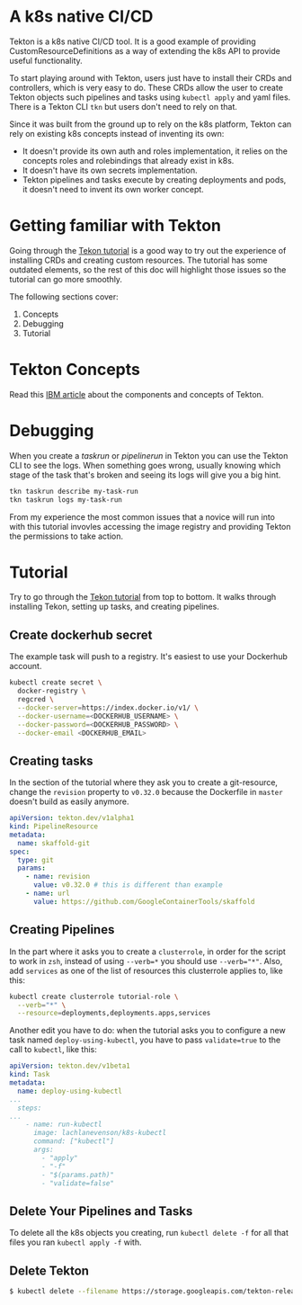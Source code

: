 # A k8s native CI/CD
Tekton is a k8s native CI/CD tool. It is a good example of providing CustomResourceDefinitions as a way of extending the k8s API to provide useful functionality.

To start playing around with Tekton, users just have to install their CRDs and controllers, which is very easy to do. These CRDs allow the user to create Tekton objects such pipelines and tasks using `kubectl apply` and yaml files. There is a Tekton CLI `tkn` but users don't need to rely on that.

Since it was built from the ground up to rely on the k8s platform, Tekton can rely on existing k8s concepts instead of inventing its own:
* It doesn't provide its own auth and roles implementation, it relies on the concepts roles and rolebindings that already exist in k8s.
* It doesn't have its own secrets implementation.
* Tekton pipelines and tasks execute by creating deployments and pods, it doesn't need to invent its own worker concept.

# Getting familiar with Tekton
Going through the [Tekon tutorial](https://github.com/tektoncd/pipeline/blob/master/docs/tutorial.md) is a good way to try out the experience of installing CRDs and creating custom resources. The tutorial has some outdated elements, so the rest of this doc will highlight those issues so the tutorial can go more smoothly.

The following sections cover:
1. Concepts
2. Debugging
3. Tutorial

# Tekton Concepts
Read this [IBM article](https://developer.ibm.com/devpractices/devops/articles/introduction-to-tekton-architecture-and-design/) about the components and concepts of Tekton.

# Debugging
When you create a *taskrun* or *pipelinerun* in Tekton you can use the Tekton CLI to see the logs. When something goes wrong, usually knowing which stage of the task that's broken and seeing its logs will give you a big hint.

```sh
tkn taskrun describe my-task-run
tkn taskrun logs my-task-run
```

From my experience the most common issues that a novice will run into with this tutorial invovles accessing the image registry and providing Tekton the permissions to take action.

# Tutorial
Try to go through the [Tekon tutorial](https://github.com/tektoncd/pipeline/blob/master/docs/tutorial.md) from top to bottom. It walks through installing Tekon, setting up tasks, and creating pipelines.

## Create dockerhub secret
The example task will push to a registry. It's easiest to use your Dockerhub account.

```sh
kubectl create secret \
  docker-registry \
  regcred \
  --docker-server=https://index.docker.io/v1/ \
  --docker-username=<DOCKERHUB_USERNAME> \
  --docker-password=<DOCKERHUB_PASSWORD> \
  --docker-email <DOCKERHUB_EMAIL>
```

## Creating tasks
In the section of the tutorial where they ask you to create a git-resource, change the `revision` property to `v0.32.0` because the Dockerfile in `master` doesn't build as easily anymore.

```yml
apiVersion: tekton.dev/v1alpha1
kind: PipelineResource
metadata:
  name: skaffold-git
spec:
  type: git
  params:
    - name: revision
      value: v0.32.0 # this is different than example
    - name: url
      value: https://github.com/GoogleContainerTools/skaffold
```

## Creating Pipelines
In the part where it asks you to create a `clusterrole`, in order for the script to work in `zsh`, instead of using `--verb=*` you should use `--verb="*"`. Also, add `services` as one of the list of resources this clusterrole applies to, like this:

```sh
kubectl create clusterrole tutorial-role \
  --verb="*" \
  --resource=deployments,deployments.apps,services
```

Another edit you have to do: when the tutorial asks you to configure a new task named `deploy-using-kubectl`, you have to pass `validate=true` to the call to `kubectl`, like this:

```yml
apiVersion: tekton.dev/v1beta1
kind: Task
metadata:
  name: deploy-using-kubectl
...
  steps:
...
    - name: run-kubectl
      image: lachlanevenson/k8s-kubectl
      command: ["kubectl"]
      args:
        - "apply"
        - "-f"
        - "$(params.path)"
        - "validate=false" 
```

## Delete Your Pipelines and Tasks
To delete all the k8s objects you creating, run `kubectl delete -f` for all that files you ran `kubectl apply -f` with.

## Delete Tekton
```sh
$ kubectl delete --filename https://storage.googleapis.com/tekton-releases/pipeline/latest/release.yaml
```
